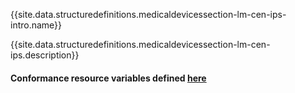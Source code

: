 {{site.data.structuredefinitions.medicaldevicessection-lm-cen-ips-intro.name}}

{{site.data.structuredefinitions.medicaldevicessection-lm-cen-ips.description}}

#### Conformance resource variables defined [here](http://wiki.hl7.org/index.php?title=IG_Publisher_Documentation#Jekyll)
